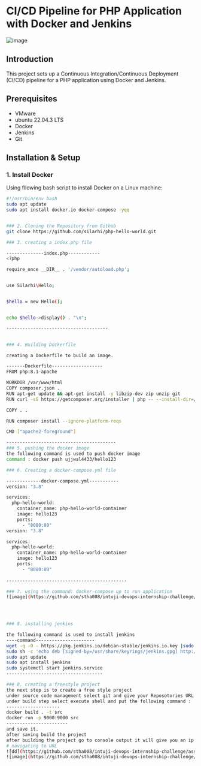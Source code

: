 # CI/CD Pipeline for PHP Application with Docker and Jenkins
![image](https://github.com/stha008/intuji-devops-internship-challenge/assets/124485115/b0f5830d-e1ab-45d4-8d3b-1b65a60fb218)

## Introduction
This project sets up a Continuous Integration/Continuous Deployment (CI/CD) pipeline for a PHP application using Docker and Jenkins.

## Prerequisites
- VMware
- ubuntu 22.04.3 LTS
- Docker
- Jenkins
- Git

## Installation & Setup

### 1. Install Docker
Using fllowing bash script to install Docker on a Linux machine:

```bash
#!/usr/bin/env bash
sudo apt update
sudo apt install docker.io docker-compose -yqq


### 2. Cloning the Repository from Github 
git clone https://github.com/silarhi/php-hello-world.git

### 3. creating a index.php file 

--------------index.php------------
<?php

require_once __DIR__ . '/vendor/autoload.php';


use Silarhi\Hello;


$hello = new Hello();


echo $hello->display() . "\n";

--------------------------------------


### 4. Building Dockerfile 

creating a Dockerfile to build an image. 

-------Dockerfile-------------------
FROM php:8.1-apache

WORKDIR /var/www/html
COPY composer.json .
RUN apt-get update && apt-get install -y libzip-dev zip unzip git
RUN curl -sS https://getcomposer.org/installer | php -- --install-dir=/usr/local/bin --filename=composer

COPY . .

RUN composer install --ignore-platform-reqs

CMD ["apache2-foreground"]  

-----------------------------------------
### 5. pushing the docker image 
the following command is used to push docker image 
command : docker push ujjwal4433/hello123

### 6. Creating a docker-compose.yml file

-------------docker-compose.yml-----------
version: "3.8"  

services:
  php-hello-world:
    container_name: php-hello-world-container  
    image: hello123  
    ports:
      - "8080:80"  
version: "3.8"  

services:
  php-hello-world:
    container_name: php-hello-world-container  
    image: hello123  
    ports:
      - "8080:80"  
      
---------------------------------------------

### 7. using the command: docker-compose up to run application 
![image](https://github.com/stha008/intuji-devops-internship-challenge/assets/124485115/f398c8cf-fbf6-4fdf-ad00-6acd132d0e7c)



      
### 8. installing jenkins 

the following command is used to install jenkins 
----command----------------------
wget -q -O - https://pkg.jenkins.io/debian-stable/jenkins.io.key |sudo gpg --dearmor -o /usr/share/keyrings/jenkins.gpg
sudo sh -c 'echo deb [signed-by=/usr/share/keyrings/jenkins.gpg] http://pkg.jenkins.io/debian-stable binary/ > /etc/apt/sources.list.d/jenkins.list'
sudo apt update
sudo apt install jenkins
sudo systemctl start jenkins.service
------------------------------------

### 8. creating a freestyle project 
the next step is to create a free style project 
under source code management select git and give your Reposotories URL and select your branche i.e main/master
under build step select execute shell and put the following command :
--------------------
docker build . -t src
docker run -p 9000:9000 src
-----------------------
and save it. 
after saving build the project 
after building the project go to console output it will give you an ip address navigate to it . 
# navigating to URL 
![dd](https://github.com/stha008/intuji-devops-internship-challenge/assets/124485115/fc26a37b-8326-4057-8b34-ddfb940d0e83)
![image](https://github.com/stha008/intuji-devops-internship-challenge/assets/124485115/08f85d29-cdd8-4634-9a9d-afa2428f368a)


 

